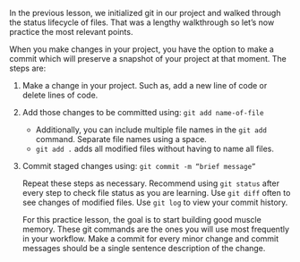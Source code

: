 In the previous lesson, we initialized git in our project and walked through the status lifecycle of files. That was a lengthy walkthrough so let’s now practice the most relevant points.

When you make changes in your project, you have the option to make a commit which will preserve a snapshot of your project at that moment. The steps are:



1. Make a change in your project. Such as, add a new line of code or delete lines of code.

2. Add those changes to be committed using: `git add name-of-file`
    * Additionally, you can include multiple file names in the `git add` command. Separate file names using a space. 
    * `git add .` adds all modified files without having to name all files.

3. Commit staged changes using: `git commit -m “brief message”`

    Repeat these steps as necessary. Recommend using `git status` after every step to check file status as you are learning. Use `git diff` often to see changes of modified files. Use `git log` to view your commit history.


    For this practice lesson, the goal is to start building good muscle memory. These git commands are the ones you will use most frequently in your workflow. Make a commit for every minor change and commit messages should be a single sentence description of the change.
